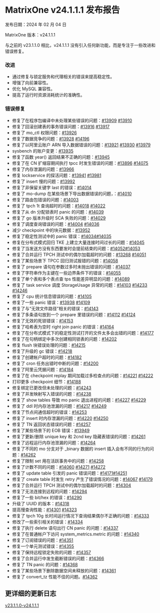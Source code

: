 # **MatrixOne v24.1.1.1 发布报告**

发布日期：2024 年 02 月 04 日

MatrixOne 版本：v24.1.1.1

与之前的 v23.1.1.0 相比，v24.1.1.1 没有引入任何新功能，而是专注于一些改进和错误修复。

### 改进

- 通过修复与锁定服务和代理相关的错误来提高稳定性。
- 增强了向前兼容性。
- 优化 MySQL 兼容性。
- 提高了运行时资源消耗统计的准确性。

### 错误修复

- 修复了在程序包编译中未处理某些错误的问题：[#13909](https://github.com/matrixorigin/matrixone/pull/13909) [#13910](https://github.com/matrixorigin/matrixone/pull/13909)
- 修复了回滚创建表的事务错误问题：[#13916](https://github.com/matrixorigin/matrixone/pull/13909) [#13917](https://github.com/matrixorigin/matrixone/pull/13917)
- 修复了 mo_ctl 权限问题：[#13926](https://github.com/matrixorigin/matrixone/pull/13926)
- 修复了数据竞争的问题：[#13928](https://github.com/matrixorigin/matrixone/pull/13928) [#14196](https://github.com/matrixorigin/matrixone/pull/14196)
- 修复了以阿里云账户 ARN 导入数据错误的问题：[#13921](https://github.com/matrixorigin/matrixone/pull/13921) [#13930](https://github.com/matrixorigin/matrixone/pull/13930) [#13979](https://github.com/matrixorigin/matrixone/pull/13979)
- sysbench 的账户变更：[#13935](https://github.com/matrixorigin/matrixone/pull/13935)
- 修复了函数 year() 返回结果不正确的问题：[#13945](https://github.com/matrixorigin/matrixone/pull/13945)
- 修复了在 CN 扩缩容期间执行 tpcc 时发生错误的问题：[#13896](https://github.com/matrixorigin/matrixone/pull/13896) [#14075](https://github.com/matrixorigin/matrixone/pull/14075)
- 修复了内存泄漏的问题：[#13966](https://github.com/matrixorigin/matrixone/pull/13966)
- 修复 lockservice 的探活问题：[#13941](https://github.com/matrixorigin/matrixone/pull/13941)
[#13981](https://github.com/matrixorigin/matrixone/pull/13981)
- 修复了 insert 慢的问题：[#13992](https://github.com/matrixorigin/matrixone/pull/13992)
- 修复了非保留关键字 last 的错误：[#14014](https://github.com/matrixorigin/matrixone/pull/14014)
- 修复了 mo-dump 在某些场景下导出数据错误的问题，：[#14010](https://github.com/matrixorigin/matrixone/pull/14010)
- 修复了路由包错误的问题：[#14003](https://github.com/matrixorigin/matrixone/pull/14003)
- 修复了 tpch 1t 查询超时的问题：[#14018](https://github.com/matrixorigin/matrixone/pull/14018) [#14022](https://github.com/matrixorigin/matrixone/pull/14022)
- 修复了从 dn 分配锁表时 panic 的问题：[#14039](https://github.com/matrixorigin/matrixone/pull/14039)
- 修复了 go 版本升级时 SCA 失败的问题：[#14029](https://github.com/matrixorigin/matrixone/pull/14029)
- 修复了调度查询错误的问题：[#14004](https://github.com/matrixorigin/matrixone/pull/14004) [#14036](https://github.com/matrixorigin/matrixone/pull/14036)
- 减少 checkpoint 中的块元数据：[#13952](https://github.com/matrixorigin/matrixone/pull/13952)
- 修复了稳定性测试中的 panic 错误：[#14034](https://github.com/matrixorigin/matrixone/pull/14034)[#14035](https://github.com/matrixorigin/matrixone/pull/14035)
- 修复在分布式模式回归 TKE 上建立大量连接时间过长的问题：[#14045](https://github.com/matrixorigin/matrixone/pull/14045)
- 修复了当发送方没有东西要发时会提前结束的问题：[#14052](https://github.com/matrixorigin/matrixone/pull/14052)[#14053](https://github.com/matrixorigin/matrixone/pull/14053)
- 修复了合并运行 TPCH 测试中的偶尔加载超时的问题：[#13268](https://github.com/matrixorigin/matrixone/pull/13268) [#14051](https://github.com/matrixorigin/matrixone/pull/14051)
- 修复了某些场景下 TPCC 回归测试报错的问题：[#14058](https://github.com/matrixorigin/matrixone/pull/14058)
- 修复了 prepare 语句在参数过多时未抛出错误的问题：[#14037](https://github.com/matrixorigin/matrixone/pull/14037)
- 修复了字符串作为主键在一些边界条件下的错误：[#14055](https://github.com/matrixorigin/matrixone/pull/14055)
- 修复了单个表和多个表点查 tps 性能差异明显的问题：[#14089](https://github.com/matrixorigin/matrixone/pull/14089)
- 修复了 task service 调度 StorageUsage 异常的问题：[#14103](https://github.com/matrixorigin/matrixone/pull/14103)  [#14233](https://github.com/matrixorigin/matrixone/pull/14233) [#14246](https://github.com/matrixorigin/matrixone/pull/14246)
- 修复了 cpu 统计信息错误的问题：[#14105](https://github.com/matrixorigin/matrixone/pull/14105)
- 修复了一些 panic 错误：[#13938](https://github.com/matrixorigin/matrixone/pull/13938) [#14109](https://github.com/matrixorigin/matrixone/pull/14109)
- 修复了与“无效文件路径”相关的错误：[#14143](https://github.com/matrixorigin/matrixone/pull/14143)
- 修复了多条语句放到一个 prepare 里错误的问题：[#14112](https://github.com/matrixorigin/matrixone/pull/14112) [#14124](https://github.com/matrixorigin/matrixone/pull/14124)
- 修复了无效的死锁错误：[#14153](https://github.com/matrixorigin/matrixone/pull/14153)
- 修复了哈希表为空时 right join panic 的错误：[#14164](https://github.com/matrixorigin/matrixone/pull/14164)
- 修复了在分布式模式下的稳定性测试打开的文件太多会出错的问题：[#14177](https://github.com/matrixorigin/matrixone/pull/14177)
- 修复了在句柄绑定中多次创建相同锁表的问题：[#14202](https://github.com/matrixorigin/matrixone/pull/14202)
- 修复 flush 块错误处理的问题：[#14215](https://github.com/matrixorigin/matrixone/pull/14215)
- 修复了升级的 gc 错误：[#14218](https://github.com/matrixorigin/matrixone/pull/14218)
- 修复了创建帐户超时的问题：[#14182](https://github.com/matrixorigin/matrixone/pull/14182)
- 修复了 cron 任务出错时中断的问题：[#14200](https://github.com/matrixorigin/matrixone/pull/14200)
- 修复了阿里云凭据问题：[#14184](https://github.com/matrixorigin/matrixone/pull/14184)
- 修复了在 checkpoint replay 期间加载过多检查点的问题：[#14221](https://github.com/matrixorigin/matrixone/pull/14221) [#14222](https://github.com/matrixorigin/matrixone/pull/14222)
- 打印更多 checkpoint 细节：[#14188](https://github.com/matrixorigin/matrixone/pull/14188)
- 修复绑定已更改但未处理的问题：[#14243](https://github.com/matrixorigin/matrixone/pull/14243)
- 修复了并发映射写入错误的问题：[#14238](https://github.com/matrixorigin/matrixone/pull/14238)
- 修复了 show tables 导致 mo panic 退出进程的问题：[#14227](https://github.com/matrixorigin/matrixone/pull/14227) [#14229](https://github.com/matrixorigin/matrixone/pull/14229)
- 修复了 ddl 时内存池泄漏的问题：[#14217](https://github.com/matrixorigin/matrixone/pull/14217) [#14249](https://github.com/matrixorigin/matrixone/pull/14249)
- 修复了节点间通信超时的错误：[#14253](https://github.com/matrixorigin/matrixone/pull/142253)
- 修复了 insert 时内存泄漏的问题：[#14220](https://github.com/matrixorigin/matrixone/pull/14220) [#14250](https://github.com/matrixorigin/matrixone/pull/14250)
- 修复了 TN 返回状态错误的问题：[#14257](https://github.com/matrixorigin/matrixone/pull/14257)
- 修复了某些场景下的 EOB 错误：[#13949](https://github.com/matrixorigin/matrixone/pull/13949)
- 修复了更新/删除 unique key 和 2cnd key 隐藏表错误的问题：[#14261](https://github.com/matrixorigin/matrixone/pull/14261)
- 修复了远程运行内存池泄漏的问题：[#14264](https://github.com/matrixorigin/matrixone/pull/14264)
- 修复了不同的 mo 分支对于 _binary 数据的 insert 插入会有不同的行为的问题：[#14262](https://github.com/matrixorigin/matrixone/pull/14262)
- 修复了限制 set 用在活跃事务中的问题：[#14258](https://github.com/matrixorigin/matrixone/pull/14258)
- 修复了计数不同的问题：[#14060](https://github.com/matrixorigin/matrixone/pull/14060) [#14271](https://github.com/matrixorigin/matrixone/pull/14271) [#14272](https://github.com/matrixorigin/matrixone/pull/14272)
- 修复了 update table 引发的 panic 错误问题：[#14171](https://github.com/matrixorigin/matrixone/pull/14171)[#14251](https://github.com/matrixorigin/matrixone/pull/14251)
- 修复了 create table 时发生 retry 产生了错误情况的问题：[#14067](https://github.com/matrixorigin/matrixone/pull/14067)   [#14179](https://github.com/matrixorigin/matrixone/pull/14179)
- 修复了合并运行 TPCH 测试中的偶尔加载超时的问题：[#14304](https://github.com/matrixorigin/matrixone/pull/14304)
- 修复了无法连接到远程的问题：[#14294](https://github.com/matrixorigin/matrixone/pull/14294)
- 修复了一些 bit/hex 的错误：[#14290](https://github.com/matrixorigin/matrixone/pull/14290)
- 升级了 UUID 的版本：[#14318](https://github.com/matrixorigin/matrixone/pull/14318)
- 提高慢查询性能：[#14301](https://github.com/matrixorigin/matrixone/pull/14301) [#14323](https://github.com/matrixorigin/matrixone/pull/14323)
- 修复了 tpch 10g 长时间运行情况下查询结果偶尔不正确的问题：[#14333](https://github.com/matrixorigin/matrixone/pull/14333)
- 修改了一些索引相关的错误：[#14334](https://github.com/matrixorigin/matrixone/pull/14334)
- 修复了执行 delete 语句出行 CN panic 的问题：[#14337](https://github.com/matrixorigin/matrixone/pull/14337)
- 修复了在普通帐户下访问 system_metrics.metric 的问题：[#14340](https://github.com/matrixorigin/matrixone/pull/14340)
- 修复了订阅错误的问题：[#14351](https://github.com/matrixorigin/matrixone/pull/14351)
- 修复一个单元测试错误：[#14355](https://github.com/matrixorigin/matrixone/pull/14355)
- 修复了保持远程锁定失败的问题：[#14357](https://github.com/matrixorigin/matrixone/pull/14357)
- 修复了合并运行中发生截断错误的问题：[#14366](https://github.com/matrixorigin/matrixone/pull/14366)
- 修复了 TN panic 的问题：[#14368](https://github.com/matrixorigin/matrixone/pull/14368)
- 修复了某些场景下删除数据空间未释放的问题：[#14361](https://github.com/matrixorigin/matrixone/pull/14361)
- 修复了 convert_tz 性能不佳的问题。[#14362](https://github.com/matrixorigin/matrixone/pull/14362)

## 更详细的更新日志

[v23.1.1.0-v24.1.1.1](https://github.com/matrixorigin/matrixone/compare/v1.1.0...v1.1.1)